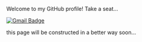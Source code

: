 Welcome to my GitHub profile! Take a seat...

<!-- https://shields.io/category/coverage for badges -->

[![Gmail Badge](https://img.shields.io/badge/style-erhany96@gmail.com-green?logo=gmail&style=flat&label=Gmail&color=red&link=mailto:erhany96@gmail.com)](mailto:erhany96@gmail.com)

this page will be constructed in a better way soon...

